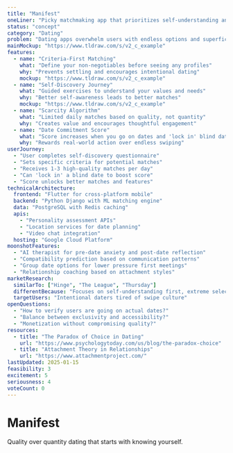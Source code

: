 ```yaml
---
title: "Manifest"
oneLiner: "Picky matchmaking app that prioritizes self-understanding and quality over quantity"
status: "concept"
category: "Dating"
problem: "Dating apps overwhelm users with endless options and superficial matching. People need to understand themselves better before they can find meaningful connections."
mainMockup: "https://www.tldraw.com/s/v2_c_example"
features:
  - name: "Criteria-First Matching"
    what: "Define your non-negotiables before seeing any profiles"
    why: "Prevents settling and encourages intentional dating"
    mockup: "https://www.tldraw.com/s/v2_c_example"
  - name: "Self-Discovery Journey"
    what: "Guided exercises to understand your values and needs"
    why: "Better self-awareness leads to better matches"
    mockup: "https://www.tldraw.com/s/v2_c_example"
  - name: "Scarcity Algorithm"
    what: "Limited daily matches based on quality, not quantity"
    why: "Creates value and encourages thoughtful engagement"
  - name: "Date Commitment Score"
    what: "Score increases when you go on dates and 'lock in' blind dates"
    why: "Rewards real-world action over endless swiping"
userJourney:
  - "User completes self-discovery questionnaire"
  - "Sets specific criteria for potential matches"
  - "Receives 1-3 high-quality matches per day"
  - "Can 'lock in' a blind date to boost score"
  - "Score unlocks better matches and features"
technicalArchitecture:
  frontend: "Flutter for cross-platform mobile"
  backend: "Python Django with ML matching engine"
  data: "PostgreSQL with Redis caching"
  apis:
    - "Personality assessment APIs"
    - "Location services for date planning"
    - "Video chat integration"
  hosting: "Google Cloud Platform"
moonshotFeatures:
  - "AI therapist for pre-date anxiety and post-date reflection"
  - "Compatibility prediction based on communication patterns"
  - "Group date options for lower pressure first meetings"
  - "Relationship coaching based on attachment styles"
marketResearch:
  similarTo: ["Hinge", "The League", "Thursday"]
  differentBecause: "Focuses on self-understanding first, extreme selectivity"
  targetUsers: "Intentional daters tired of swipe culture"
openQuestions:
  - "How to verify users are going on actual dates?"
  - "Balance between exclusivity and accessibility?"
  - "Monetization without compromising quality?"
resources:
  - title: "The Paradox of Choice in Dating"
    url: "https://www.psychologytoday.com/us/blog/the-paradox-choice"
  - title: "Attachment Theory in Relationships"
    url: "https://www.attachmentproject.com/"
lastUpdated: 2025-01-15
feasibility: 3
excitement: 5
seriousness: 4
voteCount: 0
---
```


# Manifest

Quality over quantity dating that starts with knowing yourself.